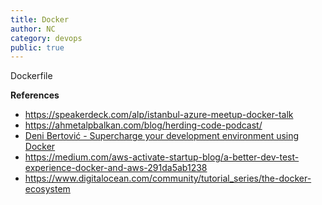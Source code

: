 ```yaml
---
title: Docker
author: NC
category: devops
public: true
---
```



Dockerfile


**References**

- <https://speakerdeck.com/alp/istanbul-azure-meetup-docker-talk>
- <https://ahmetalpbalkan.com/blog/herding-code-podcast/>
- [Deni Bertović - Supercharge your development environment using Docker](https://www.youtube.com/watch?v=Z_o5eaNZhZQ)
- <https://medium.com/aws-activate-startup-blog/a-better-dev-test-experience-docker-and-aws-291da5ab1238>
- <https://www.digitalocean.com/community/tutorial_series/the-docker-ecosystem>
